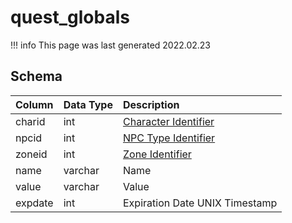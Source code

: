 # quest_globals

!!! info
	This page was last generated 2022.02.23

## Schema

| Column | Data Type | Description |
| :--- | :--- | :--- |
| charid | int | [Character Identifier](../../schema/characters/character_data.md) |
| npcid | int | [NPC Type Identifier](../../schema/npcs/npc_types.md) |
| zoneid | int | [Zone Identifier](../../../../server/zones/zone-list) |
| name | varchar | Name |
| value | varchar | Value |
| expdate | int | Expiration Date UNIX Timestamp |

